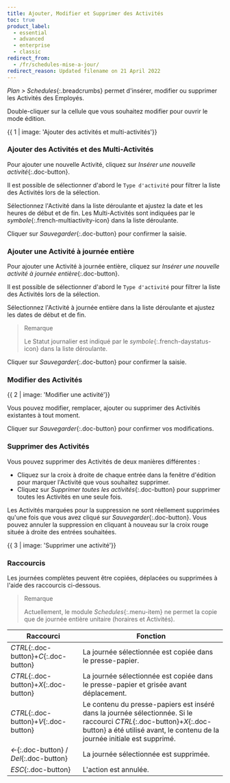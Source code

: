 ```yaml
---
title: Ajouter, Modifier et Supprimer des Activités
toc: true
product_label:
  - essential
  - advanced
  - enterprise
  - classic
redirect_from:
  - /fr/schedules-mise-a-jour/
redirect_reason: Updated filename on 21 April 2022
---
```


*Plan > Schedules*{:.breadcrumbs} permet d'insérer, modifier ou supprimer les Activités des Employés.

Double-cliquer sur la cellule que vous souhaitez modifier pour ouvrir le mode édition.

{{ 1 | image: 'Ajouter des activités et multi-activités'}}

### Ajouter des Activités et des Multi-Activités

Pour ajouter une nouvelle Activité, cliquez sur _Insérer une nouvelle activité_{:.doc-button}.

Il est possible de sélectionner d'abord le `Type d'activité` pour filtrer la liste des Activités lors de la sélection.

Sélectionnez l'Activité dans la liste déroulante et ajustez la date et les heures de début et de fin. Les Multi-Activités sont indiquées par le _symbole_{:.french-multiactivity-icon} dans la liste déroulante.

Cliquer sur _Sauvegarder_{:.doc-button} pour confirmer la saisie.

### Ajouter une Activité à journée entière

Pour ajouter une Activité à journée entière, cliquez sur _Insérer une nouvelle activité à journée entière_{:.doc-button}.

Il est possible de sélectionner d'abord le `Type d'activité` pour filtrer la liste des Activités lors de la sélection.

Sélectionnez l'Activité à journée entière dans la liste déroulante et ajustez les dates de début et de fin.

> Remarque
>
> Le Statut journalier est indiqué par le _symbole_{:.french-daystatus-icon} dans la liste déroulante.

Cliquer sur _Sauvegarder_{:.doc-button} pour confirmer la saisie.

### Modifier des Activités

{{ 2 | image: 'Modifier une activité'}}

Vous pouvez modifier, remplacer, ajouter ou supprimer des Activités existantes à tout moment.

Cliquer sur _Sauvegarder_{:.doc-button} pour confirmer vos modifications.

### Supprimer des Activités

Vous pouvez supprimer des Activités de deux manières différentes :

- Cliquez sur la croix à droite de chaque entrée dans la fenêtre d'édition pour marquer l'Activité que vous souhaitez supprimer.
- Cliquez sur  _Supprimer toutes les activités_{:.doc-button} pour supprimer toutes les Activités en une seule fois.

Les Activités marquées pour la suppression ne sont réellement supprimées qu'une fois que vous avez cliqué sur _Sauvegarder_{:.doc-button}. Vous pouvez annuler la suppression en cliquant à nouveau sur la croix rouge située à droite des entrées souhaitées.

{{ 3 | image: 'Supprimer une activité'}}

### Raccourcis

Les journées complètes peuvent être copiées, déplacées ou supprimées à l'aide des raccourcis ci-dessous.

> Remarque
>
> Actuellement, le module _Schedules_{:.menu-item} ne permet la copie que de journée entière unitaire (horaires et Activités).

| Raccourci                        | Fonction         |
| ------------------------------- | ------------------------------------------------------------------ |
| _CTRL_{:.doc-button}+_C_{:.doc-button}  | La journée sélectionnée est copiée dans le presse-papier. |
| _CTRL_{:.doc-button}+_X_{:.doc-button}  | La journée sélectionnée est copiée dans le presse-papier et grisée avant déplacement. |
| _CTRL_{:.doc-button}+_V_{:.doc-button}  | Le contenu du presse-papiers est inséré dans la journée sélectionnée. Si le raccourci _CTRL_{:.doc-button}+_X_{:.doc-button} a été utilisé avant, le contenu de la journée initiale est supprimé. |     
| _←_{:.doc-button} / _Del_{:.doc-button}  | La journée sélectionnée est supprimée. |                  
| _ESC_{:.doc-button}                 | L'action est annulée. |
